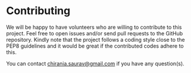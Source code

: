 # Contributing

We will be happy to have volunteers who are willing to contribute to this project. Feel free to open issues and/or send pull requests to the GitHub repository. Kindly note that the project follows a coding style close to the PEP8 guidelines and it would be great if the contributed codes adhere to this.

You can contact chirania.saurav@gmail.com if you have any question(s).
